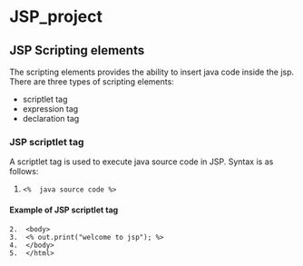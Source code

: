 # JSP_project
## JSP Scripting elements
The scripting elements provides the ability to insert java code inside the jsp. There are three types of scripting elements:
- scriptlet tag
- expression tag
- declaration tag
### JSP scriptlet tag
A scriptlet tag is used to execute java source code in JSP. Syntax is as follows:
1.	```<%  java source code %>  ```
#### Example of JSP scriptlet tag
```1.	<html>  
2.	<body>  
3.	<% out.print("welcome to jsp"); %>  
4.	</body>  
5.	</html>  
```

